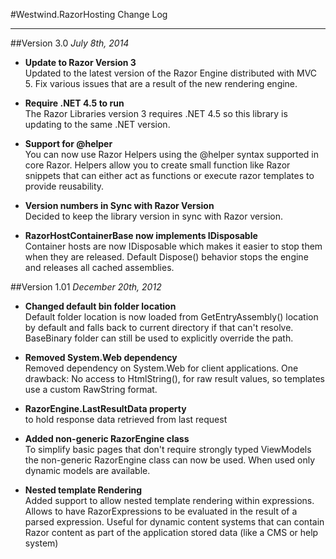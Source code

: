 #Westwind.RazorHosting Change Log
* * * 

##Version 3.0
*July 8th, 2014*

* **Update to Razor Version 3**<br />
  Updated to the latest version of the Razor Engine distributed
  with MVC 5. Fix various issues that are a result of the 
  new rendering engine.

* **Require .NET 4.5 to run**<br/>
  The Razor Libraries version 3 requires .NET 4.5 so this library
  is updating to the same .NET version.

* **Support for @helper**<br />
  You can now use Razor Helpers using the @helper syntax supported
  in core Razor. Helpers allow you to create small function like
  Razor snippets that can either act as functions or execute razor
  templates to provide reusability.

* **Version numbers in Sync with Razor Version**<br />
  Decided to keep the library version in sync with Razor version.

* **RazorHostContainerBase now implements IDisposable**<br />
  Container hosts are now IDisposable which makes it easier to stop them when
  they are released. Default Dispose() behavior stops the engine and releases
  all cached assemblies.


##Version 1.01
*December 20th, 2012*

* **Changed default bin folder location**  
  Default folder location is now loaded from GetEntryAssembly() location by default and falls back to current directory if that can't resolve. BaseBinary folder can still be used to explicitly override the path.

* **Removed System.Web dependency**  
  Removed dependency on System.Web for client applications. One drawback: 
  No access to HtmlString(), for raw result values, so templates use a custom
  RawString format.

* **RazorEngine.LastResultData property**  
   to hold response data retrieved from last request

* **Added non-generic RazorEngine class**  
  To simplify basic pages that don't require strongly typed ViewModels the non-generic RazorEngine class can now be used. When used only dynamic models are available.

* **Nested template Rendering**  
  Added support to allow nested template rendering within expressions. Allows to have RazorExpressions to be evaluated in the result of a parsed expression. Useful for dynamic content systems that can contain Razor content as part of the application stored data (like a CMS or help system)
  
